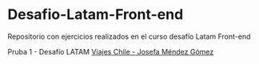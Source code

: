 # Desafio-Latam-Front-end
Repositorio con ejercicios realizados en el curso desafío Latam Front-end


Pruba 1 - Desafío LATAM
[Viajes Chile - Josefa Méndez Gómez](https://github.com/JoMendezG/Desafio-Latam-Front-end/tree/main/Unidad_1/1-5_Prueba/Prueba_JosefaMendezGomez)
